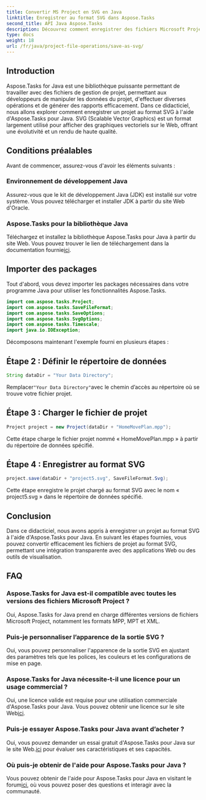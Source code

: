 ```yaml
---
title: Convertir MS Project en SVG en Java
linktitle: Enregistrer au format SVG dans Aspose.Tasks
second_title: API Java Aspose.Tasks
description: Découvrez comment enregistrer des fichiers Microsoft Project au format SVG en Java à l'aide de la bibliothèque Aspose.Tasks. Guide étape par étape avec des exemples de code.
type: docs
weight: 18
url: /fr/java/project-file-operations/save-as-svg/
---
```

## Introduction
Aspose.Tasks for Java est une bibliothèque puissante permettant de travailler avec des fichiers de gestion de projet, permettant aux développeurs de manipuler les données du projet, d'effectuer diverses opérations et de générer des rapports efficacement. Dans ce didacticiel, nous allons explorer comment enregistrer un projet au format SVG à l'aide d'Aspose.Tasks pour Java. SVG (Scalable Vector Graphics) est un format largement utilisé pour afficher des graphiques vectoriels sur le Web, offrant une évolutivité et un rendu de haute qualité.
## Conditions préalables
Avant de commencer, assurez-vous d'avoir les éléments suivants :
### Environnement de développement Java
Assurez-vous que le kit de développement Java (JDK) est installé sur votre système. Vous pouvez télécharger et installer JDK à partir du site Web d'Oracle.
### Aspose.Tasks pour la bibliothèque Java
 Téléchargez et installez la bibliothèque Aspose.Tasks pour Java à partir du site Web. Vous pouvez trouver le lien de téléchargement dans la documentation fournie[ici](https://releases.aspose.com/tasks/java/).

## Importer des packages
Tout d'abord, vous devez importer les packages nécessaires dans votre programme Java pour utiliser les fonctionnalités Aspose.Tasks.

```java
import com.aspose.tasks.Project;
import com.aspose.tasks.SaveFileFormat;
import com.aspose.tasks.SaveOptions;
import com.aspose.tasks.SvgOptions;
import com.aspose.tasks.Timescale;
import java.io.IOException;
```

Décomposons maintenant l'exemple fourni en plusieurs étapes :
## Étape 2 : Définir le répertoire de données
```java
String dataDir = "Your Data Directory";
```
 Remplacer`"Your Data Directory"`avec le chemin d’accès au répertoire où se trouve votre fichier projet.
## Étape 3 : Charger le fichier de projet
```java
Project project = new Project(dataDir + "HomeMovePlan.mpp");
```
Cette étape charge le fichier projet nommé « HomeMovePlan.mpp » à partir du répertoire de données spécifié.
## Étape 4 : Enregistrer au format SVG
```java
project.save(dataDir + "project5.svg", SaveFileFormat.Svg);
```
Cette étape enregistre le projet chargé au format SVG avec le nom « project5.svg » dans le répertoire de données spécifié.

## Conclusion
Dans ce didacticiel, nous avons appris à enregistrer un projet au format SVG à l'aide d'Aspose.Tasks pour Java. En suivant les étapes fournies, vous pouvez convertir efficacement les fichiers de projet au format SVG, permettant une intégration transparente avec des applications Web ou des outils de visualisation.
## FAQ
### Aspose.Tasks for Java est-il compatible avec toutes les versions des fichiers Microsoft Project ?
Oui, Aspose.Tasks for Java prend en charge différentes versions de fichiers Microsoft Project, notamment les formats MPP, MPT et XML.
### Puis-je personnaliser l’apparence de la sortie SVG ?
Oui, vous pouvez personnaliser l'apparence de la sortie SVG en ajustant des paramètres tels que les polices, les couleurs et les configurations de mise en page.
### Aspose.Tasks for Java nécessite-t-il une licence pour un usage commercial ?
 Oui, une licence valide est requise pour une utilisation commerciale d'Aspose.Tasks pour Java. Vous pouvez obtenir une licence sur le site Web[ici](https://purchase.aspose.com/temporary-license/).
### Puis-je essayer Aspose.Tasks pour Java avant d’acheter ?
 Oui, vous pouvez demander un essai gratuit d'Aspose.Tasks pour Java sur le site Web.[ici](https://purchase.aspose.com/buy) pour évaluer ses caractéristiques et ses capacités.
### Où puis-je obtenir de l'aide pour Aspose.Tasks pour Java ?
 Vous pouvez obtenir de l'aide pour Aspose.Tasks pour Java en visitant le forum[ici](https://forum.aspose.com/c/tasks/15), où vous pouvez poser des questions et interagir avec la communauté.